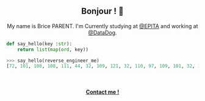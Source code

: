 
<h2 align="center">Bonjour ! 👋</h2>

<p align="center" >My name is Brice PARENT. I'm Currently studying at <a href="https://github.com/epita" target="_blank">@EPITA</a> and working at <a href="https://github.com/datadog" target="_blank">@DataDog</a>.</p>

```python
def say_hello(key :str):
    return list(map(ord, key))

>>> say_hello(reverse_engineer_me)
[72, 101, 108, 108, 111, 44, 32, 109, 121, 32, 110, 97, 109, 101, 32, 105, 115, 32, 66, 114, 105, 99, 101, 32, 80, 65, 82, 69, 78, 84, 44, 32, 73, 32, 97, 109, 32, 97, 110, 32, 117, 112, 99, 111, 109, 105, 110, 103, 32, 102, 117, 108, 108, 115, 116, 97, 99, 107, 32, 100, 101, 118, 101, 108, 111, 112, 101, 114]
```

<br>

<div align="center">
    <h4><a href="https://briceparent.com" target="_blank">Contact me !</a></h4>
</div>

<br>
